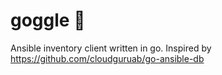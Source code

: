 # goggle 🥽
Ansible inventory client written in go.
Inspired by https://github.com/cloudguruab/go-ansible-db
